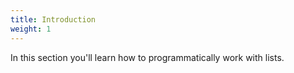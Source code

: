 ```yaml
---
title: Introduction
weight: 1
---
```


In this section you'll learn how to programmatically work with lists.
